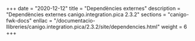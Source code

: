 +++
date        = "2020-12-12"
title       = "Dependències externes"
description = "Dependències externes canigo.integration.pica 2.3.2"
sections    = "canigo-fwk-docs"
enllac		= "/documentacio-llibreries/canigo.integration.pica/2.3.2/site/dependencies.html"
weight		= 6
+++
